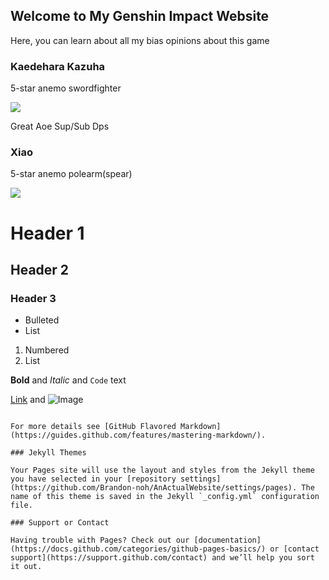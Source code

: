## Welcome to My Genshin Impact Website

Here, you can learn about all my bias opinions about this game

### Kaedehara Kazuha

5-star anemo swordfighter 

![](https://encrypted-tbn0.gstatic.com/images?q=tbn:ANd9GcQQpslIJLvgC7L-tpYRwAKHii54qH3pdEnGKA&usqp=CAU)

Great Aoe Sup/Sub Dps

### Xiao

5-star anemo polearm(spear)

![](https://images.search.yahoo.com/images/view;_ylt=AwrTLfrMd1Zhk34A2UM2nIlQ;_ylu=c2VjA3NyBHNsawNpbWcEb2lkAzc0ZjYzN2Y0NjJkYTRmYjEzMmU3OWFhZGQwYWEwOTk0BGdwb3MDNzgEaXQDYmluZw--?back=https%3A%2F%2Fimages.search.yahoo.com%2Fyhs%2Fsearch%3Fp%3Dxiao%2Bgenshin%26ei%3DUTF-8%26type%3DYHS_MFS_59531_%252459531_000000%2524%26fr%3Dyhs-Lkry-SF3%26hsimp%3Dyhs-SF3%26hspart%3DLkry%26param1%3DmT_anpfvgMvaKafdH9UBlLMP3cT6VJqfaaZiT65-tlNfqEKEjAiT85mCbhRcHuUyGksCGTmtKhIKm-8EXimgWfeeu-7IR3pvhUv--pqs1RfSmDW0ivDyxjksUJ0lNaFIljhb3VF6sK5CC0QQbUNJ3AuzvtUHkzQFREHRhSdQqcJ4O67mXpDTcsUPV7HnDtRCuwbOTzDX4T7A_568LsQTP7FBQqZUNVKenHkDnypQeDcrvo1sIRfgSiD01zwqcRXKEQ%252C%252C%26nost%3D1%26tab%3Dorganic%26ri%3D78&w=1280&h=720&imgurl=twinfinite.net%2Fwp-content%2Fuploads%2F2021%2F02%2FGenshin-Impact-1.jpg&rurl=https%3A%2F%2Ftwinfinite.net%2F2021%2F02%2Fgenshin-impact-gameplay-trailer-xiao%2F&size=130.4KB&p=xiao+genshin&oid=74f637f462da4fb132e79aadd0aa0994&fr2=&fr=yhs-Lkry-SF3&tt=New+Genshin+Impact+Trailer+Shows+New+Character+Xiao%26%2339%3Bs+Gameplay+in+Detail&b=61&ni=160&no=78&ts=&tab=organic&sigr=7qML65UR8wgE&sigb=BY32XE4sKQOq&sigi=mKsyJti0WcDz&sigt=6HIw5rReeunz&.crumb=49Mk7tBAG21&fr=yhs-Lkry-SF3&hsimp=yhs-SF3&hspart=Lkry&type=YHS_MFS_59531_%2459531_000000%24&param1=mT_anpfvgMvaKafdH9UBlLMP3cT6VJqfaaZiT65-tlNfqEKEjAiT85mCbhRcHuUyGksCGTmtKhIKm-8EXimgWfeeu-7IR3pvhUv--pqs1RfSmDW0ivDyxjksUJ0lNaFIljhb3VF6sK5CC0QQbUNJ3AuzvtUHkzQFREHRhSdQqcJ4O67mXpDTcsUPV7HnDtRCuwbOTzDX4T7A_568LsQTP7FBQqZUNVKenHkDnypQeDcrvo1sIRfgSiD01zwqcRXKEQ%2C%2C![image](https://user-images.githubusercontent.com/68758605/135560462-27e087fe-cbf2-40ce-ae5a-3de777a5a8eb.png)
)

# Header 1
## Header 2
### Header 3

- Bulleted
- List

1. Numbered
2. List

**Bold** and _Italic_ and `Code` text

[Link](url) and ![Image](src)
```

For more details see [GitHub Flavored Markdown](https://guides.github.com/features/mastering-markdown/).

### Jekyll Themes

Your Pages site will use the layout and styles from the Jekyll theme you have selected in your [repository settings](https://github.com/Brandon-noh/AnActualWebsite/settings/pages). The name of this theme is saved in the Jekyll `_config.yml` configuration file.

### Support or Contact

Having trouble with Pages? Check out our [documentation](https://docs.github.com/categories/github-pages-basics/) or [contact support](https://support.github.com/contact) and we’ll help you sort it out.
